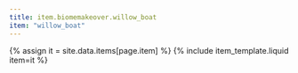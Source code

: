```yaml
---
title: item.biomemakeover.willow_boat
item: "willow_boat"
---
```


{% assign it = site.data.items[page.item] %}
{% include item_template.liquid item=it %}

